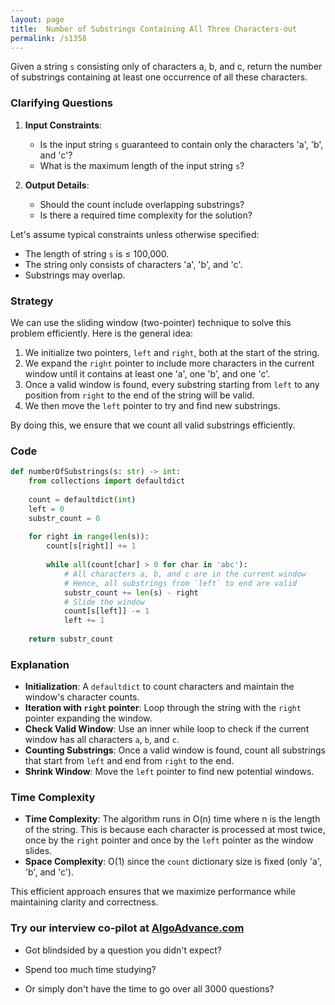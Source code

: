 ```yaml
---
layout: page
title:  Number of Substrings Containing All Three Characters-out
permalink: /s1358
---
```

Given a string `s` consisting only of characters a, b, and c, return the number of substrings containing at least one occurrence of all these characters.

### Clarifying Questions
1. **Input Constraints**: 
   - Is the input string `s` guaranteed to contain only the characters 'a', 'b', and 'c'?
   - What is the maximum length of the input string `s`?

2. **Output Details**: 
   - Should the count include overlapping substrings?
   - Is there a required time complexity for the solution?

Let's assume typical constraints unless otherwise specified:
- The length of string `s` is ≤ 100,000.
- The string only consists of characters 'a', 'b', and 'c'.
- Substrings may overlap.

### Strategy
We can use the sliding window (two-pointer) technique to solve this problem efficiently. Here is the general idea:
1. We initialize two pointers, `left` and `right`, both at the start of the string.
2. We expand the `right` pointer to include more characters in the current window until it contains at least one 'a', one 'b', and one 'c'.
3. Once a valid window is found, every substring starting from `left` to any position from `right` to the end of the string will be valid.
4. We then move the `left` pointer to try and find new substrings.

By doing this, we ensure that we count all valid substrings efficiently.

### Code

```python
def numberOfSubstrings(s: str) -> int:
    from collections import defaultdict
    
    count = defaultdict(int)
    left = 0
    substr_count = 0
    
    for right in range(len(s)):
        count[s[right]] += 1
        
        while all(count[char] > 0 for char in 'abc'):
            # All characters a, b, and c are in the current window
            # Hence, all substrings from `left` to end are valid
            substr_count += len(s) - right
            # Slide the window
            count[s[left]] -= 1
            left += 1
    
    return substr_count
```

### Explanation
- **Initialization**: A `defaultdict` to count characters and maintain the window's character counts.
- **Iteration with `right` pointer**: Loop through the string with the `right` pointer expanding the window.
- **Check Valid Window**: Use an inner while loop to check if the current window has all characters `a`, `b`, and `c`.
- **Counting Substrings**: Once a valid window is found, count all substrings that start from `left` and end from `right` to the end.
- **Shrink Window**: Move the `left` pointer to find new potential windows.

### Time Complexity
- **Time Complexity**: The algorithm runs in O(n) time where n is the length of the string. This is because each character is processed at most twice, once by the `right` pointer and once by the `left` pointer as the window slides.
- **Space Complexity**: O(1) since the `count` dictionary size is fixed (only 'a', 'b', and 'c').

This efficient approach ensures that we maximize performance while maintaining clarity and correctness.


### Try our interview co-pilot at [AlgoAdvance.com](https://algoAdvance.com)

- Got blindsided by a question you didn't expect?

- Spend too much time studying?

- Or simply don't have the time to go over all 3000 questions?

